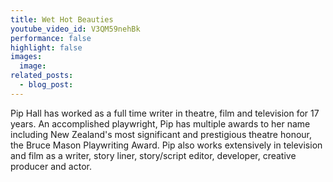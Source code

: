 ```yaml
---
title: Wet Hot Beauties
youtube_video_id: V3QM59nehBk
performance: false
highlight: false
images:
  image:
related_posts:
  - blog_post:
---
```


Pip Hall has worked as a full time writer in theatre, film and television for 17 years. An accomplished playwright, Pip has multiple awards to her name including New Zealand's most significant and prestigious theatre honour, the Bruce Mason Playwriting Award. Pip also works extensively in television and film as a writer, story liner, story/script editor, developer, creative producer and actor.

